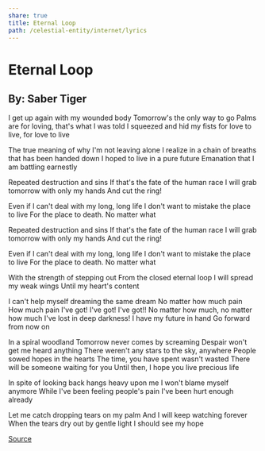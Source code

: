 ```yaml
---
share: true
title: Eternal Loop
path: /celestial-entity/internet/lyrics
---
```

# Eternal Loop 
## By: Saber Tiger
I get up again with my wounded body
Tomorrow's the only way to go
Palms are for loving, that's what I was told
I squeezed and hid my fists for love to live, for love to live

The true meaning of why I'm not leaving alone
I realize in a chain of breaths that has been handed down
I hoped to live in a pure future
Emanation that I am battling earnestly

Repeated destruction and sins
If that's the fate of the human race
I will grab tomorrow with only my hands
And cut the ring!

Even if I can't deal with my long, long life
I don't want to mistake the place to live
For the place to death. No matter what

Repeated destruction and sins
If that's the fate of the human race
I will grab tomorrow with only my hands
And cut the ring!

Even if I can't deal with my long, long life
I don't want to mistake the place to live
For the place to death. No matter what

With the strength of stepping out
From the closed eternal loop
I will spread my weak wings
Until my heart's content

I can't help myself dreaming the same dream
No matter how much pain
How much pain I've got! I've got! I've got!!
No matter how much, no matter how much
I've lost in deep darkness!
I have my future in hand
Go forward from now on

In a spiral woodland
Tomorrow never comes by screaming
Despair won't get me heard anything
There weren't any stars to the sky, anywhere
People sowed hopes in the hearts
The time, you have spent wasn't wasted
There will be someone waiting for you
Until then, I hope you live precious life

In spite of looking back hangs heavy upon me
I won't blame myself anymore
While I've been feeling people's pain
I've been hurt enough already

Let me catch dropping tears on my palm
And I will keep watching forever
When the tears dry out by gentle light
I should see my hope

[Source](https://www.letras.com/saber-tiger/1887399/)